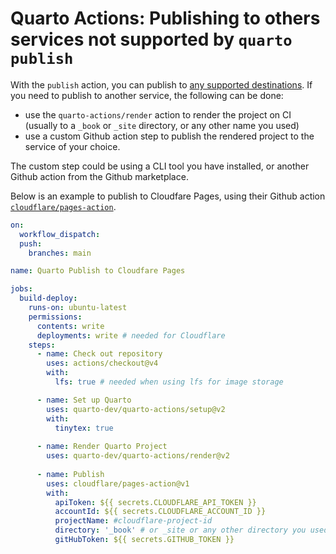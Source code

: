 # Quarto Actions: Publishing to others services not supported by `quarto publish`

With the `publish` action, you can publish to [any supported destinations](https://quarto.org/docs/publishing/ci.html#publishing-credentials). If you need to publish to another service, the following can be done: 

* use the `quarto-actions/render` action to render the project on CI (usually to a `_book` or `_site` directory, or any other name you used)
* use a custom Github action step to publish the rendered project to the service of your choice. 

The custom step could be using a CLI tool you have installed, or another Github action from the Github marketplace. 

Below is an example to publish to Cloudfare Pages, using their Github action  [`cloudflare/pages-action`](https://github.com/marketplace/actions/cloudflare-pages-github-action).

```yaml
on:
  workflow_dispatch:
  push:
    branches: main

name: Quarto Publish to Cloudfare Pages

jobs:
  build-deploy:
    runs-on: ubuntu-latest
    permissions:
      contents: write
      deployments: write # needed for Cloudflare
    steps:
      - name: Check out repository
        uses: actions/checkout@v4
        with:
          lfs: true # needed when using lfs for image storage

      - name: Set up Quarto
        uses: quarto-dev/quarto-actions/setup@v2
        with:
          tinytex: true
          
      - name: Render Quarto Project
        uses: quarto-dev/quarto-actions/render@v2
      
      - name: Publish
        uses: cloudflare/pages-action@v1
        with:
          apiToken: ${{ secrets.CLOUDFLARE_API_TOKEN }}
          accountId: ${{ secrets.CLOUDFLARE_ACCOUNT_ID }}
          projectName: #cloudflare-project-id
          directory: '_book' # or _site or any other directory you used as project's output-dir in `_quarto.yml`
          gitHubToken: ${{ secrets.GITHUB_TOKEN }}
```
